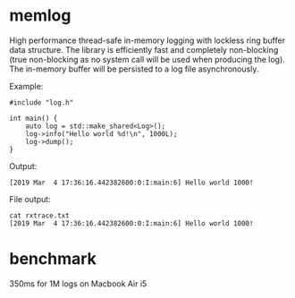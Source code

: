 # memlog
High performance thread-safe in-memory logging with lockless ring buffer data structure.
The library is efficiently fast and completely non-blocking (true non-blocking as no system call will be used when producing the log). The in-memory buffer will be persisted to a log file asynchronously.

Example:
```
#include "log.h"

int main() {
    auto log = std::make_shared<Log>();
    log->info("Hello world %d!\n", 1000L);
    log->dump();
}
```

Output:
```
[2019 Mar  4 17:36:16.442382600:0:I:main:6] Hello world 1000!
```

File output:
```
cat rxtrace.txt
[2019 Mar  4 17:36:16.442382600:0:I:main:6] Hello world 1000!
```

# benchmark

350ms for 1M logs on Macbook Air i5
